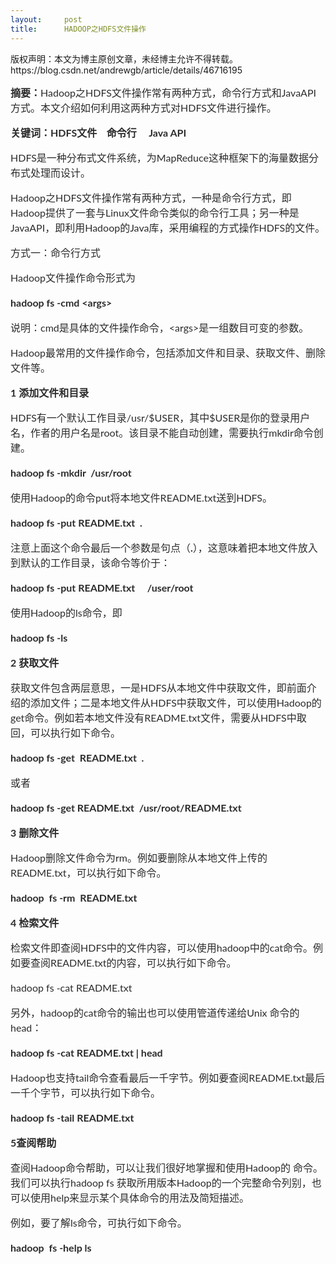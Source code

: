 ```yaml
---
layout:     post
title:      HADOOP之HDFS文件操作
---
```

<div id="article_content" class="article_content clearfix csdn-tracking-statistics" data-pid="blog" data-mod="popu_307" data-dsm="post">
								<div class="article-copyright">
					版权声明：本文为博主原创文章，未经博主允许不得转载。					https://blog.csdn.net/andrewgb/article/details/46716195				</div>
								            <link rel="stylesheet" href="https://csdnimg.cn/release/phoenix/template/css/ck_htmledit_views-f76675cdea.css">
						<div class="htmledit_views" id="content_views">
                
<p style="color:rgb(43,43,43);font-family:Lato, sans-serif;font-size:16px;line-height:1.5;">
<span style="font-family:inherit;font-style:inherit;font-weight:700;background-color:inherit;">摘要：</span>Hadoop之HDFS文件操作常有两种方式，命令行方式和JavaAPI方式。本文介绍如何利用这两种方式对HDFS文件进行操作。</p>
<p style="color:rgb(43,43,43);font-family:Lato, sans-serif;font-size:16px;line-height:1.5;">
<span style="font-family:inherit;font-style:inherit;font-weight:700;background-color:inherit;">关键词：HDFS文件    命令行     Java API</span></p>
<p style="color:rgb(43,43,43);font-family:Lato, sans-serif;font-size:16px;line-height:1.5;">
HDFS是一种分布式文件系统，为MapReduce这种框架下的海量数据分布式处理而设计。</p>
<p style="color:rgb(43,43,43);font-family:Lato, sans-serif;font-size:16px;line-height:1.5;">
Hadoop之HDFS文件操作常有两种方式，一种是命令行方式，即Hadoop提供了一套与Linux文件命令类似的命令行工具；另一种是JavaAPI，即利用Hadoop的Java库，采用编程的方式操作HDFS的文件。</p>
<p style="color:rgb(43,43,43);font-family:Lato, sans-serif;font-size:16px;line-height:1.5;">
方式一：命令行方式</p>
<p style="color:rgb(43,43,43);font-family:Lato, sans-serif;font-size:16px;line-height:1.5;">
Hadoop文件操作命令形式为</p>
<p style="color:rgb(43,43,43);font-family:Lato, sans-serif;font-size:16px;line-height:1.5;">
<span style="font-family:inherit;font-style:inherit;font-weight:700;background-color:inherit;">hadoop fs -cmd &lt;args&gt;</span></p>
<p style="color:rgb(43,43,43);font-family:Lato, sans-serif;font-size:16px;line-height:1.5;">
说明：cmd是具体的文件操作命令，&lt;args&gt;是一组数目可变的参数。</p>
<p style="color:rgb(43,43,43);font-family:Lato, sans-serif;font-size:16px;line-height:1.5;">
Hadoop最常用的文件操作命令，包括添加文件和目录、获取文件、删除文件等。</p>
<p style="color:rgb(43,43,43);font-family:Lato, sans-serif;font-size:16px;line-height:1.5;">
<span style="font-family:inherit;font-style:inherit;font-weight:700;background-color:inherit;">1 添加文件和目录</span></p>
<p style="color:rgb(43,43,43);font-family:Lato, sans-serif;font-size:16px;line-height:1.5;">
HDFS有一个默认工作目录/usr/$USER，其中$USER是你的登录用户名，作者的用户名是root。该目录不能自动创建，需要执行mkdir命令创建。</p>
<p style="color:rgb(43,43,43);font-family:Lato, sans-serif;font-size:16px;line-height:1.5;">
<span style="font-family:inherit;font-style:inherit;font-weight:700;background-color:inherit;">hadoop fs -mkdir  /usr/root</span></p>
<p style="color:rgb(43,43,43);font-family:Lato, sans-serif;font-size:16px;line-height:1.5;">
使用Hadoop的命令put将本地文件README.txt送到HDFS。</p>
<p style="color:rgb(43,43,43);font-family:Lato, sans-serif;font-size:16px;line-height:1.5;">
<span style="font-family:inherit;font-style:inherit;font-weight:700;background-color:inherit;">hadoop fs -put README.txt  .</span></p>
<p style="color:rgb(43,43,43);font-family:Lato, sans-serif;font-size:16px;line-height:1.5;">
注意上面这个命令最后一个参数是句点（<span style="font-family:inherit;font-style:inherit;font-weight:700;background-color:inherit;">.</span>），这意味着把本地文件放入到默认的工作目录，该命令等价于：</p>
<p style="color:rgb(43,43,43);font-family:Lato, sans-serif;font-size:16px;line-height:1.5;">
<span style="font-family:inherit;font-style:inherit;font-weight:700;background-color:inherit;">hadoop fs -put README.txt     /user/root</span></p>
<p style="color:rgb(43,43,43);font-family:Lato, sans-serif;font-size:16px;line-height:1.5;">
使用Hadoop的ls命令，即</p>
<p style="color:rgb(43,43,43);font-family:Lato, sans-serif;font-size:16px;line-height:1.5;">
<span style="font-family:inherit;font-style:inherit;font-weight:700;background-color:inherit;">hadoop fs -ls</span></p>
<p style="color:rgb(43,43,43);font-family:Lato, sans-serif;font-size:16px;line-height:1.5;">
<span style="font-family:inherit;font-style:inherit;font-weight:700;background-color:inherit;">2 获取文件</span></p>
<p style="color:rgb(43,43,43);font-family:Lato, sans-serif;font-size:16px;line-height:1.5;">
获取文件包含两层意思，一是HDFS从本地文件中获取文件，即前面介绍的添加文件；二是本地文件从HDFS中获取文件，可以使用Hadoop的get命令。例如若本地文件没有README.txt文件，需要从HDFS中取回，可以执行如下命令。</p>
<p style="color:rgb(43,43,43);font-family:Lato, sans-serif;font-size:16px;line-height:1.5;">
<span style="font-family:inherit;font-style:inherit;font-weight:700;background-color:inherit;">hadoop fs -get  README.txt  .</span></p>
<p style="color:rgb(43,43,43);font-family:Lato, sans-serif;font-size:16px;line-height:1.5;">
或者</p>
<p style="color:rgb(43,43,43);font-family:Lato, sans-serif;font-size:16px;line-height:1.5;">
<span style="font-family:inherit;font-style:inherit;font-weight:700;background-color:inherit;">hadoop fs -get README.txt  /usr/root/README.txt</span></p>
<p style="color:rgb(43,43,43);font-family:Lato, sans-serif;font-size:16px;line-height:1.5;">
<span style="font-family:inherit;font-style:inherit;font-weight:700;background-color:inherit;">3 删除文件</span></p>
<p style="color:rgb(43,43,43);font-family:Lato, sans-serif;font-size:16px;line-height:1.5;">
Hadoop删除文件命令为rm。例如要删除从本地文件上传的README.txt，可以执行如下命令。</p>
<p style="color:rgb(43,43,43);font-family:Lato, sans-serif;font-size:16px;line-height:1.5;">
<span style="font-family:inherit;font-style:inherit;font-weight:700;background-color:inherit;">hadoop  fs -rm  README.txt</span></p>
<p style="color:rgb(43,43,43);font-family:Lato, sans-serif;font-size:16px;line-height:1.5;">
<span style="font-family:inherit;font-style:inherit;font-weight:700;background-color:inherit;">4 检索文件</span></p>
<p style="color:rgb(43,43,43);font-family:Lato, sans-serif;font-size:16px;line-height:1.5;">
检索文件即查阅HDFS中的文件内容，可以使用hadoop中的cat命令。例如要查阅README.txt的内容，可以执行如下命令。</p>
<p style="color:rgb(43,43,43);font-family:Lato, sans-serif;font-size:16px;line-height:1.5;">
hadoop fs -cat README.txt</p>
<p style="color:rgb(43,43,43);font-family:Lato, sans-serif;font-size:16px;line-height:1.5;">
另外，hadoop的cat命令的输出也可以使用管道传递给Unix 命令的head：</p>
<p style="color:rgb(43,43,43);font-family:Lato, sans-serif;font-size:16px;line-height:1.5;">
<span style="font-family:inherit;font-style:inherit;font-weight:700;background-color:inherit;">hadoop fs -cat README.txt | head</span></p>
<p style="color:rgb(43,43,43);font-family:Lato, sans-serif;font-size:16px;line-height:1.5;">
Hadoop也支持tail命令查看最后一千字节。例如要查阅README.txt最后一千个字节，可以执行如下命令。</p>
<p style="color:rgb(43,43,43);font-family:Lato, sans-serif;font-size:16px;line-height:1.5;">
<span style="font-family:inherit;font-style:inherit;font-weight:700;background-color:inherit;">hadoop fs -tail README.txt</span></p>
<p style="color:rgb(43,43,43);font-family:Lato, sans-serif;font-size:16px;line-height:1.5;">
<span style="font-family:inherit;font-style:inherit;font-weight:700;background-color:inherit;">5查阅帮助</span></p>
<p style="color:rgb(43,43,43);font-family:Lato, sans-serif;font-size:16px;line-height:1.5;">
查阅Hadoop命令帮助，可以让我们很好地掌握和使用Hadoop的 命令。我们可以执行hadoop fs 获取所用版本Hadoop的一个完整命令列别，也可以使用help来显示某个具体命令的用法及简短描述。</p>
<p style="color:rgb(43,43,43);font-family:Lato, sans-serif;font-size:16px;line-height:1.5;">
例如，要了解ls命令，可执行如下命令。</p>
<p style="color:rgb(43,43,43);font-family:Lato, sans-serif;font-size:16px;line-height:1.5;">
<span style="font-family:inherit;font-style:inherit;font-weight:700;background-color:inherit;">hadoop  fs -help ls</span></p>
            </div>
                </div>